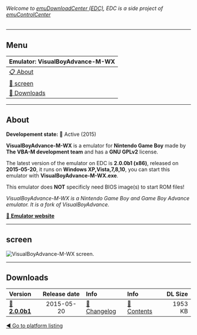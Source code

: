 ###### Welcome to [emuDownloadCenter (EDC)](https://github.com/PhoenixInteractiveNL/emuDownloadCenter/wiki/), EDC is a side project of [emuControlCenter](https://github.com/PhoenixInteractiveNL/emuControlCenter/wiki/)
***
## Menu
| **Emulator: VisualBoyAdvance-M-WX** |
|:---------|
| [:clipboard: About](#about) |
| [:sunrise: screen](#screen) |
| [:floppy_disk: Downloads](#downloads) |
***
## About
**Developement state:** :large_blue_circle: Active (2015)

**VisualBoyAdvance-M-WX** is a emulator for **Nintendo Game Boy** made by **The VBA-M development team** and has a **GNU GPLv2** license.

The latest version of the emulator on EDC is **2.0.0b1 (x86)**, released on **2015-05-20**, it runs on **Windows XP,Vista,7,8,10**, you can start this emulator with **VisualBoyAdvance-M-WX.exe**.

This emulator does **NOT** specificly need BIOS image(s) to start ROM files!

_VisualBoyAdvance-M-WX is a Nintendo Game Boy and Game Boy Advance emulator. It is a fork of VisualBoyAdvance._

[:link: **Emulator website**](http://vba-m.com/)
***
## screen
![](https://raw.githubusercontent.com/PhoenixInteractiveNL/emuDownloadCenter/master/hooks/vbam/emulator_screen_01.jpg "VisualBoyAdvance-M-WX screen.")
***
## Downloads
| Version  | Release date  | Info       | Info       | DL Size    |
|:---------|:-------------:|:-----------|:-----------|-----------:|
| [:floppy_disk: **2.0.0b1**](https://github.com/PhoenixInteractiveNL/edc-repo0003/raw/master/vbam/2.0.0b1.7z) | 2015-05-20 | [:page_facing_up: Changelog](https://github.com/PhoenixInteractiveNL/edc-repo0003/blob/master/vbam/2.0.0b1_changelog.txt) | [:mag_right: Contents](https://github.com/PhoenixInteractiveNL/edc-repo0003/blob/master/vbam/2.0.0b1_contents.txt) | 1953 KB |

[:arrow_backward: Go to platform listing](https://github.com/PhoenixInteractiveNL/emuDownloadCenter/wiki/EDC-Platform-List)
